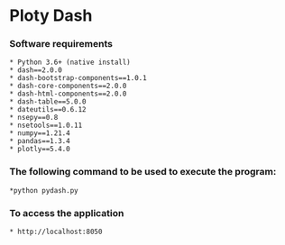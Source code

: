 # Ploty Dash

### Software requirements
	* Python 3.6+ (native install)
  	* dash==2.0.0
  	* dash-bootstrap-components==1.0.1
  	* dash-core-components==2.0.0
  	* dash-html-components==2.0.0
  	* dash-table==5.0.0
  	* dateutils==0.6.12
  	* nsepy==0.8
  	* nsetools==1.0.11
  	* numpy==1.21.4
  	* pandas==1.3.4
  	* plotly==5.4.0

### The following command to be used to execute the program:
 	*python pydash.py
### To access  the application 
 	* http://localhost:8050 
